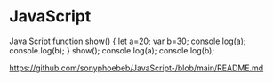 # JavaScript
Java Script
function show() {
    let a=20;
    var b=30;
    console.log(a);
    console.log(b);
}
show();
console.log(a);
console.log(b);









https://github.com/sonyphoebeb/JavaScript-/blob/main/README.md
